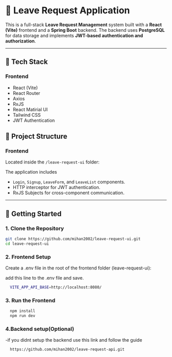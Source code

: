 # 📝 Leave Request Application

This is a full-stack **Leave Request Management** system built with a **React (Vite)** frontend and a **Spring Boot** backend. The backend uses **PostgreSQL** for data storage and implements **JWT-based authentication and authorization**.

---

## 🔧 Tech Stack

### Frontend

- React (Vite)
- React Router
- Axios
- RxJS
- React Matirial UI
- Tailwind CSS
- JWT Authentication

## 📁 Project Structure

### Frontend

Located inside the `/leave-request-ui` folder:

The application includes

- `Login`, `Signup`, `LeaveForm`, and `LeaveList` components.
- HTTP interceptor for JWT authentication.
- RxJS Subjects for cross-component communication.

---

## 🚀 Getting Started

### 1. Clone the Repository

```bash
git clone https://github.com/mihan2002/leave-request-ui.git
cd leave-request-ui
```

### 2. Frontend Setup

Create a .env file in the root of the frontend folder (leave-request-ui):

add this line to the .env file and save.

```bash
  VITE_APP_API_BASE=http://localhost:8080/
```

### 3. Run the Frontend

```bash
  npm install
  npm run dev
```

### 4.Backend setup(Optional)
-if you didnt setup the backend use this link and follow the guide 
```bash
  https://github.com/mihan2002/leave-request-api.git
```
